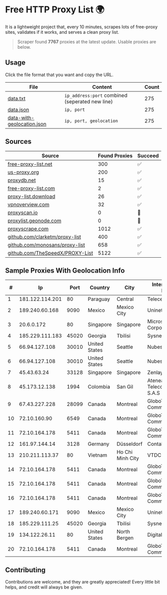 
# Free HTTP Proxy List 🌍

It is a lightweight project that, every 10 minutes, scrapes lots of free-proxy sites, validates if it works, and serves a clean proxy list.


> Scraper found **7767** proxies at the latest update. Usable proxies are below.

## Usage

Click the file format that you want and copy the URL.


|File|Content|Count|
|----|-------|-----|
|[data.txt](https://raw.githubusercontent.com/themiralay/Proxy-List-World/master/data.txt)|`ip_address:port` combined (seperated new line)|275|
|[data.json](https://raw.githubusercontent.com/themiralay/Proxy-List-World/master/data.json)|`ip, port`|275|
|[data-with-geolocation.json](https://raw.githubusercontent.com/themiralay/Proxy-List-World/master/data-with-geolocation.json)|`ip, port, geolocation`|275|

## Sources

|Source|Found Proxies|Succeed|
|------|-------------|-------|
|[free-proxy-list.net](https://free-proxy-list.net)|300|✅|
|[us-proxy.org](https://www.us-proxy.org)|200|✅|
|[proxydb.net](http://proxydb.net)|15|✅|
|[free-proxy-list.com](https://free-proxy-list.com/?page=&port=&type%5B%5D=http&type%5B%5D=https&up_time=0&search=Search)|2|✅|
|[proxy-list.download](https://www.proxy-list.download/HTTP)|26|✅|
|[vpnoverview.com](https://vpnoverview.com/privacy/anonymous-browsing/free-proxy-servers)|32|✅|
|[proxyscan.io](https://www.proxyscan.io)|0|🚫|
|[proxylist.geonode.com](https://proxylist.geonode.com/api/proxy-list?limit=300&page=1&sort_by=lastChecked&sort_type=desc&protocols=http,https)|0|🚫|
|[proxyscrape.com](https://api.proxyscrape.com/v2/?request=displayproxies&protocol=http&timeout=10000&country=all&ssl=all&anonymity=all)|1012|✅|
|[github.com/clarketm/proxy-list](https://raw.githubusercontent.com/clarketm/proxy-list/master/proxy-list-raw.txt)|400|✅|
|[github.com/monosans/proxy-list](https://raw.githubusercontent.com/monosans/proxy-list/main/proxies/http.txt)|658|✅|
|[github.com/TheSpeedX/PROXY-List](https://raw.githubusercontent.com/TheSpeedX/PROXY-List/master/http.txt)|5122|✅|


## Sample Proxies With Geolocation Info

|#|Ip|Port|Country|City|Internet Service Provider|
|-|--|----|-------|----|-------------------------|
|1|181.122.114.201|80|Paraguay|Central|Telecel S.A.|
|2|189.240.60.168|9090|Mexico|Mexico City|Uninet S.A. de C.V.|
|3|20.6.0.172|80|Singapore|Singapore|Microsoft Corporation|
|4|185.229.111.183|45020|Georgia|Tbilisi|Sysnet LLC|
|5|66.94.127.108|30010|United States|Seattle|Nubes, LLC|
|6|66.94.127.108|30010|United States|Seattle|Nubes, LLC|
|7|45.43.63.24|33128|Singapore|Singapore|Zenlayer Inc|
|8|45.173.12.138|1994|Colombia|San Gil|Atenea Telecomunicaciones S.A.S|
|9|67.43.227.228|28099|Canada|Montreal|GloboTech Communications|
|10|72.10.160.90|6549|Canada|Montreal|GloboTech Communications|
|11|72.10.164.178|5411|Canada|Montreal|GloboTech Communications|
|12|161.97.144.14|3128|Germany|Düsseldorf|Contabo GmbH|
|13|210.211.113.37|80|Vietnam|Ho Chi Minh City|VTDC|
|14|72.10.164.178|5411|Canada|Montreal|GloboTech Communications|
|15|72.10.164.178|5411|Canada|Montreal|GloboTech Communications|
|16|72.10.164.178|5411|Canada|Montreal|GloboTech Communications|
|17|189.240.60.171|9090|Mexico|Mexico City|Uninet S.A. de C.V.|
|18|185.229.111.25|45020|Georgia|Tbilisi|Sysnet LLC|
|19|134.122.26.11|80|United States|North Bergen|DigitalOcean, LLC|
|20|72.10.164.178|5411|Canada|Montreal|GloboTech Communications|



## Contributing

Contributions are welcome, and they are greatly appreciated! Every
little bit helps, and credit will always be given.

